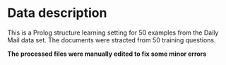 # Data description

This is a Prolog structure learning setting for 50 examples from the Daily Mail data set. The documents were stracted from 50 training questions.


**The processed files were manually edited to fix some minor errors**